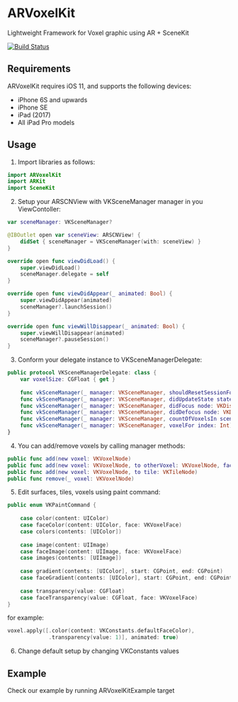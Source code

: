 # ARVoxelKit
Lightweight Framework for Voxel graphic using AR + SceneKit

[![Build Status](https://travis-ci.org/VoxxxelAR/ARVoxelKit.svg?branch=master)](https://travis-ci.org/VoxxxelAR/ARVoxelKit)

## Requirements
ARVoxelKit requires iOS 11, and supports the following devices:
- iPhone 6S and upwards
- iPhone SE
- iPad (2017)
- All iPad Pro models

## Usage

1. Import libraries as follows:

``` swift
import ARVoxelKit
import ARKit
import SceneKit
```

2. Setup your ARSCNView with VKSceneManager manager in you ViewContoller:

``` swift
var sceneManager: VKSceneManager?

@IBOutlet open var sceneView: ARSCNView! {
    didSet { sceneManager = VKSceneManager(with: sceneView) }
}

override open func viewDidLoad() {
    super.viewDidLoad()
    sceneManager.delegate = self
}

override open func viewDidAppear(_ animated: Bool) {
    super.viewDidAppear(animated)
    sceneManager?.launchSession()
}

override open func viewWillDisappear(_ animated: Bool) {
    super.viewWillDisappear(animated)
    sceneManager?.pauseSession()
}
```
3. Conform your delegate instance to VKSceneManagerDelegate:

``` swift
public protocol VKSceneManagerDelegate: class {
    var voxelSize: CGFloat { get }
    
    func vkSceneManager(_ manager: VKSceneManager, shouldResetSessionFor state: VKARSessionState) -> Bool
    func vkSceneManager(_ manager: VKSceneManager, didUpdateState state: VKARSessionState)
    func vkSceneManager(_ manager: VKSceneManager, didFocus node: VKDisplayable, face: VKVoxelFace)
    func vkSceneManager(_ manager: VKSceneManager, didDefocus node: VKDisplayable?)
    func vkSceneManager(_ manager: VKSceneManager, countOfVoxelsIn scene: ARSCNView) -> Int
    func vkSceneManager(_ manager: VKSceneManager, voxelFor index: Int) -> VKVoxelNode
}
```

4. You can add/remove voxels by calling manager methods:
``` swift
public func add(new voxel: VKVoxelNode)
public func add(new voxel: VKVoxelNode, to otherVoxel: VKVoxelNode, face: VKVoxelFace)
public func add(new voxel: VKVoxelNode, to tile: VKTileNode)
public func remove(_ voxel: VKVoxelNode)
```

5. Edit surfaces, tiles, voxels using paint command: 
``` swift
public enum VKPaintCommand {
    
    case color(content: UIColor)
    case faceColor(content: UIColor, face: VKVoxelFace)
    case colors(contents: [UIColor])
    
    case image(content: UIImage)
    case faceImage(content: UIImage, face: VKVoxelFace)
    case images(contents: [UIImage])
    
    case gradient(contents: [UIColor], start: CGPoint, end: CGPoint)
    case faceGradient(contents: [UIColor], start: CGPoint, end: CGPoint, face: VKVoxelFace)
    
    case transparency(value: CGFloat)
    case faceTransparency(value: CGFloat, face: VKVoxelFace)
}
```
for example:
``` swift
voxel.apply([.color(content: VKConstants.defaultFaceColor),
             .transparency(value: 1)], animated: true)
```
6. Change default setup by changing VKConstants values

## Example

Check our example by running ARVoxelKitExample target
